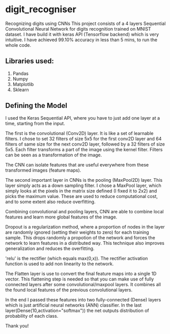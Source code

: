 # digit_recogniser
Recognizing digits using CNNs
This project consists of a 4 layers Sequential Convolutional Neural Network for digits recognition trained on MNIST dataset. I have build it with keras API (Tensorflow backend) which is very intuitive. I have achieved 99.10% accuracy in less than 5 mins, to run the whole code.

## Libraries used:
1. Pandas
2. Numpy
3. Matplotlib
4. Sklearn

## Defining the Model
I used the Keras Sequential API, where you have to just add one layer at a time, starting from the input.

The first is the convolutional (Conv2D) layer. It is like a set of learnable filters. I chose to set 32 filters of size 5x5 for the first conv2D layer and 64 filters of same size for the next conv2D layer, followed by a 32 filters of size 5x5. Each filter transforms a part of the image using the kernel filter. Filters can be seen as a transformation of the image.

The CNN can isolate features that are useful everywhere from these transformed images (feature maps).

The second important layer in CNNs is the pooling (MaxPool2D) layer. This layer simply acts as a down sampling filter. I chose a MaxPool layer, which simply looks at the pixels in the matrix size defined (I fixed it to 2x2) and picks the maximum value. These are used to reduce computational cost, and to some extent also reduce overfitting.

Combining convolutional and pooling layers, CNN are able to combine local features and learn more global features of the image.

Dropout is a regularization method, where a proportion of nodes in the layer are randomly ignored (setting their weights to zero) for each training sample. This drops randomly a propotion of the network and forces the network to learn features in a distributed way. This technique also improves generalization and reduces the overfitting.

'relu' is the rectifier (which equals max(0,x)). The rectifier activation function is used to add non linearity to the network.

The Flatten layer is use to convert the final feature maps into a single 1D vector. This flattening step is needed so that you can make use of fully connected layers after some convolutional/maxpool layers. It combines all the found local features of the previous convolutional layers.

In the end I passed these features into two fully-connected (Dense) layers which is just artificial neural networks (ANN) classifier. In the last layer(Dense(10,activation="softmax")) the net outputs distribution of probability of each class.

Thank you!
